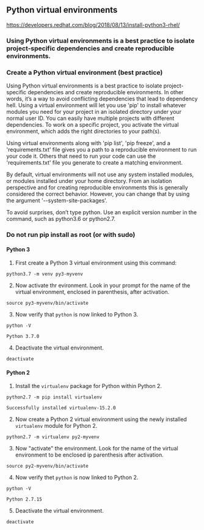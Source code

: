 
## Python virtual environments

https://developers.redhat.com/blog/2018/08/13/install-python3-rhel/

### Using Python virtual environments is a best practice to isolate project-specific dependencies and create reproducible environments. 

### Create a Python virtual environment (best practice)

Using Python virtual environments is a best practice to isolate project-specific dependencies and create reproducible environments. In other words, it’s a way to avoid conflicting dependencies that lead to dependency hell. Using a virtual environment will let you use 'pip' to install whatever modules you need for your project in an isolated directory under your normal user ID. You can easily have multiple projects with different dependencies. To work on a specific project, you activate the virtual environment, which adds the right directories to your path(s).

Using virtual environments along with 'pip list', 'pip freeze', and a 'requirements.txt' file gives you a path to a reproducible environment to run your code it. Others that need to run your code can use the 'requirements.txt' file you generate to create a matching environment.

By default, virtual environments will not use any system installed modules, or modules installed under your home directory. From an isolation perspective and for creating reproducible environments this is generally considered the correct behavior. However, you can change that by using the argument '--system-site-packages'.

To avoid surprises, don’t type python. Use an explicit version number in the command, such as python3.6 or python2.7.

### Do not run pip install as root (or with sudo)

#### Python 3 

1. First create a Python 3 virtual environment using this command:
```
python3.7 -m venv py3-myvenv
```
2. Now activate thr evironment. Look in your prompt for the name of the virtual environment, enclosed in parenthesis, after activation.
```
source py3-myvenv/bin/activate
```
3. Now verify that `python` is now linked to Python 3.
```
python -V
```
```
Python 3.7.0
```
4. Deactivate the virtual environment.
```
deactivate
```

#### Python 2

1. Install the 	`virtualenv` package for Python within Python 2.
```
python2.7 -m pip install virtualenv
```
```
Successfully installed virtualenv-15.2.0
```
2. Now create a Python 2 virtual environment using the newly installed `virtualenv` module for Python 2.
```
python2.7 -m virtualenv py2-myvenv
```
3. Now "activate" the environment. Look for the name of the virtual environment to be enclosed ip parenthesis after activation.
```
source py2-myvenv/bin/activate
```
4. Now verify thet `python` is now linked to Python 2.
```
python -V
```
```
Python 2.7.15
```
5. Deactivate the virtual environment.
```
deactivate
```






